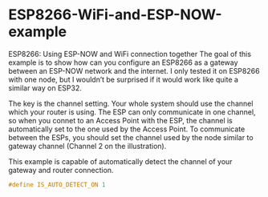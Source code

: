 # ESP8266-WiFi-and-ESP-NOW-example

ESP8266: Using ESP-NOW and WiFi connection together
The goal of this example is to show how can you configure an ESP8266 as a gateway between an ESP-NOW network and the internet. I only tested it on ESP8266 with one node, but I wouldn’t be surprised if it would work like quite a similar way on ESP32. 
 

The key is the channel setting.  Your whole system should use the channel which your router is using. The ESP can only communicate in one channel, so when you connet to an Access Point with the ESP, the channel is automatically set to the one used by the Access Point. To communicate between the ESPs, you should set the channel used by the node similar to gateway channel (Channel 2 on the illustration).

This example is capable of automatically detect the channel of your gateway and router connection.
```c
#define IS_AUTO_DETECT_ON 1
```  
